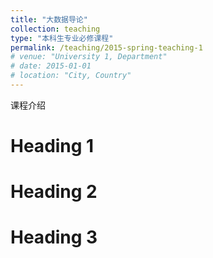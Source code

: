 ```yaml
---
title: "大数据导论"
collection: teaching
type: "本科生专业必修课程"
permalink: /teaching/2015-spring-teaching-1
# venue: "University 1, Department"
# date: 2015-01-01
# location: "City, Country"
---
```


课程介绍

Heading 1
======

Heading 2
======

Heading 3
======
